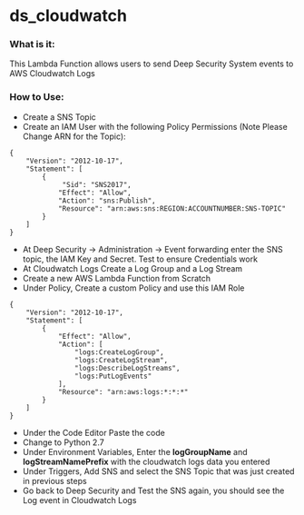# ds_cloudwatch
### What is it:
This Lambda Function allows users to send Deep Security System events to AWS Cloudwatch Logs
### How to Use:
* Create a SNS Topic
* Create an IAM User with the following Policy Permissions (Note Please Change ARN for the Topic):
```
{
    "Version": "2012-10-17",
    "Statement": [
        {
             "Sid": "SNS2017",
            "Effect": "Allow",
            "Action": "sns:Publish",
            "Resource": "arn:aws:sns:REGION:ACCOUNTNUMBER:SNS-TOPIC"
        }
    ]
}
```
* At Deep Security -> Administration -> Event forwarding enter the SNS topic, the IAM Key and Secret. Test to ensure Credentials work
* At Cloudwatch Logs Create a Log Group and a Log Stream
* Create a new AWS Lambda Function from Scratch
* Under Policy, Create a custom Policy and use this IAM Role
```
{
    "Version": "2012-10-17",
    "Statement": [
        {
            "Effect": "Allow",
            "Action": [
                "logs:CreateLogGroup",
                "logs:CreateLogStream",
                "logs:DescribeLogStreams",
                "logs:PutLogEvents"
            ],
            "Resource": "arn:aws:logs:*:*:*"
        }
    ]
}
```
* Under the Code Editor Paste the code
* Change to Python 2.7
* Under Environment Variables, Enter the __logGroupName__ and __logStreamNamePrefix__ with the cloudwatch logs data you entered
* Under Triggers, Add SNS and select the SNS Topic that was just created in previous steps
* Go back to Deep Security and Test the SNS again, you should see the Log event in Cloudwatch Logs
